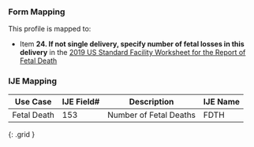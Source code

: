 ### Form Mapping
This profile is mapped to:
 * Item **24. If not single delivery, specify number of fetal losses in this delivery** in the [2019 US Standard Facility Worksheet for the Report of Fetal Death](https://www.cdc.gov/nchs/data/dvs/fetal-death-facility-worksheet-2019-508.pdf)

### IJE Mapping

| **Use Case** | **IJE Field#** | **Description** | **IJE Name** |
| ------------ | -------------- | --------------- | ------------ |
| Fetal Death | 153 | Number of Fetal Deaths | FDTH |
{: .grid }
